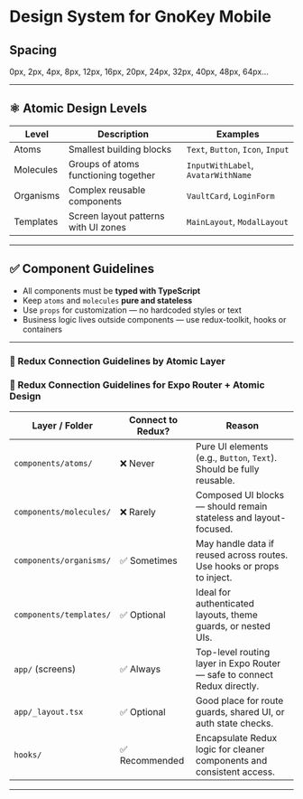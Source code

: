 # Design System for GnoKey Mobile

## Spacing

0px, 2px, 4px, 8px, 12px, 16px, 20px, 24px, 32px, 40px, 48px, 64px...

---

## ⚛️ Atomic Design Levels

| Level     | Description                          | Examples                           |
| --------- | ------------------------------------ | ---------------------------------- |
| Atoms     | Smallest building blocks             | `Text`, `Button`, `Icon`, `Input`  |
| Molecules | Groups of atoms functioning together | `InputWithLabel`, `AvatarWithName` |
| Organisms | Complex reusable components          | `VaultCard`, `LoginForm`           |
| Templates | Screen layout patterns with UI zones | `MainLayout`, `ModalLayout`        |

---

## ✅ Component Guidelines

- All components must be **typed with TypeScript**
- Keep `atoms` and `molecules` **pure and stateless**
- Use `props` for customization — no hardcoded styles or text
- Business logic lives outside components — use redux-toolkit, hooks or containers

---

### 🧠 Redux Connection Guidelines by Atomic Layer

### 🧠 Redux Connection Guidelines for Expo Router + Atomic Design

| **Layer / Folder**      | **Connect to Redux?** | **Reason**                                                               |
| ----------------------- | --------------------- | ------------------------------------------------------------------------ |
| `components/atoms/`     | ❌ Never              | Pure UI elements (e.g., `Button`, `Text`). Should be fully reusable.     |
| `components/molecules/` | ❌ Rarely             | Composed UI blocks — should remain stateless and layout-focused.         |
| `components/organisms/` | ✅ Sometimes          | May handle data if reused across routes. Use hooks or props to inject.   |
| `components/templates/` | ✅ Optional           | Ideal for authenticated layouts, theme guards, or nested UIs.            |
| `app/` (screens)        | ✅ Always             | Top-level routing layer in Expo Router — safe to connect Redux directly. |
| `app/_layout.tsx`       | ✅ Optional           | Good place for route guards, shared UI, or auth state checks.            |
| `hooks/`                | ✅ Recommended        | Encapsulate Redux logic for cleaner components and consistent access.    |

---
